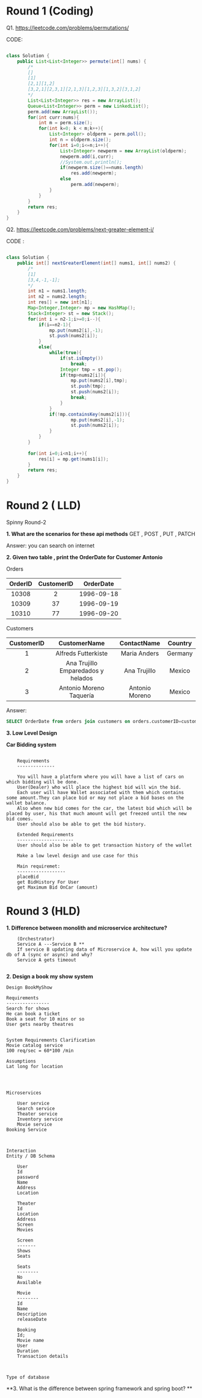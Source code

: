 # Round 1 (Coding)

Q1. https://leetcode.com/problems/permutations/

CODE:

``` java

class Solution {
    public List<List<Integer>> permute(int[] nums) {
        /*
        []
        [1]
        [2,1][1,2]
        [3,2,1][2,3,1][2,1,3][1,2,3][1,3,2][3,1,2]
        */
        List<List<Integer>> res = new ArrayList();
        Queue<List<Integer>> perm = new LinkedList();
        perm.add(new ArrayList());
        for(int curr:nums){
            int m = perm.size();
            for(int k=0; k < m;k++){
                List<Integer> oldperm = perm.poll();
                int n = oldperm.size();
                for(int i=0;i<=n;i++){
                    List<Integer> newperm = new ArrayList(oldperm);
                    newperm.add(i,curr);
                    //System.out.println();
                    if(newperm.size()==nums.length)
                        res.add(newperm);
                    else
                        perm.add(newperm);
                }
            }
        }
        return res;
    }
}

```


Q2. https://leetcode.com/problems/next-greater-element-i/

CODE :

``` java

class Solution {
    public int[] nextGreaterElement(int[] nums1, int[] nums2) {
        /*
        [1]
        [3,4,-1,-1];
        */
        int n1 = nums1.length;
        int n2 = nums2.length;
        int res[] = new int[n1];
        Map<Integer,Integer> mp = new HashMap();
        Stack<Integer> st = new Stack();
        for(int i = n2-1;i>=0;i--){
            if(i==n2-1){
                mp.put(nums2[i],-1);
                st.push(nums2[i]);
            }
            else{
                while(true){
                    if(st.isEmpty())
                        break;
                    Integer tmp = st.pop();
                    if(tmp>nums2[i]){
                        mp.put(nums2[i],tmp);
                        st.push(tmp);
                        st.push(nums2[i]);
                        break;
                    }
                }
                if(!mp.containsKey(nums2[i])){
                        mp.put(nums2[i],-1);
                        st.push(nums2[i]);
                }
            }
        }
        
        for(int i=0;i<n1;i++){
            res[i] = mp.get(nums1[i]);
        }
        return res;
    }
}

```
# Round 2 ( LLD)

Spinny Round-2

**1. What are the scenarios for these api methods**
GET , POST , PUT , PATCH

Answer: you can search on internet

**2. Given two table , print the OrderDate for Customer Antonio**

Orders

| OrderID	| CustomerID	| OrderDate	|
|:---------:|:-------------:|:---------:|
| 10308		| 2				| 1996-09-18|
| 10309		| 37			| 1996-09-19|
| 10310		| 77			| 1996-09-20|



Customers

|CustomerID	|	CustomerName							| ContactName		|	Country	|
|:---------:|:-----------------------------------------:|:-----------------:|:---------:|
|1			|	Alfreds Futterkiste						| Maria Anders		|	Germany	|
|2			|	Ana Trujillo Emparedados y helados		| Ana Trujillo		|	Mexico	|
|3			|	Antonio Moreno Taquería					| Antonio Moreno	|	Mexico	|


Answer: 
``` sql
SELECT OrderDate from orders join customers on orders.customerID=customers.customerId where customers.ContactName like 'Antonio%'

```

**3. Low Level Design** 

**Car Bidding system**

``` text

	Requirements
	--------------

	You will have a platform where you will have a list of cars on which bidding will be done.
	User(Dealer) who will place the highest bid will win the bid.
	Each user will have Wallet associated with them which contains some amount.They can place bid or may not place a bid bases on the wallet balance.
	Also when new bid comes for the car, the latest bid which will be placed by user, his that much amount will get freezed until the new bid comes.
	User should also be able to get the bid history.
	
	Extended Requirements
	---------------------
	User should also be able to get transaction history of the wallet

	Make a low level design and use case for this

	Main requiremet:
	------------------
	placeBid
	get BidHistory For User
	get Maximum Bid OnCar (amount)

```

# Round 3 (HLD)

**1. Difference between monolith and microservice architecture?**

```
	(Orchestrator)
	Service A ---Service B **
	If service B updating data of Microservice A, how will you update db of A (sync or async) and why?
	Service A gets timeout
	
```

**2. Design a book my show system**

```
Design BookMyShow

Requirements
----------------
Search for shows
He can book a ticket
Book a seat for 10 mins or so
User gets nearby theatres


System Requirements Clarification
Movie catalog service
100 req/sec = 60*100 /min

Assumptions
Lat long for location




Microservices
	
	User service
	Search service 
	Theater service
	Inventory service
	Movie service 
Booking Service



Interaction
Entity / DB Schema

	User 
	Id
	password
	Name 
	Address
	Location
	
	Theater
	Id
	Location
	Address
	Screen
	Movies
	
	Screen
	-------
	Shows
	Seats

	Seats
	--------
	No
	Available

	Movie
	--------
	Id
	Name
	Description
	releaseDate

	Booking
	Id;
	Movie name
	User
	Duration
	Transaction details
	
	

Type of database
```

**3. What is the difference between spring framework and spring boot? **


